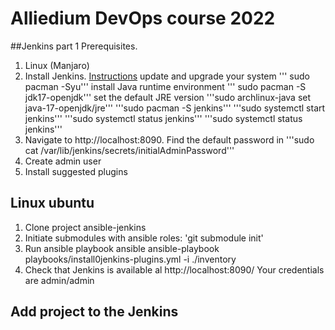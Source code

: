 # Alliedium DevOps course 2022
##Jenkins part 1
Prerequisites.

1. Linux (Manjaro)
2. Install Jenkins. [Instructions](https://www.geeksforgeeks.org/installing-and-configuring-jenkins-on-arch-based-linux-distributions-manjaro/)
   update and upgrade your system
    ''' sudo pacman -Syu'''
    install Java runtime environment
    ''' sudo pacman -S jdk17-openjdk'''
    set the default JRE version
    '''sudo archlinux-java set java-17-openjdk/jre'''
    '''sudo pacman -S jenkins'''
    '''sudo systemctl start jenkins'''
    '''sudo systemctl status jenkins'''
    '''sudo systemctl status jenkins'''
3. Navigate to http://localhost:8090. Find the default password in '''sudo cat /var/lib/jenkins/secrets/initialAdminPassword'''
4. Create admin user
5. Install suggested plugins
 
## Linux ubuntu
1. Clone project ansible-jenkins
2. Initiate submodules with ansible roles: 'git submodule init'
3. Run ansible playbook ansible ansible-playbook playbooks/install0jenkins-plugins.yml -i ./inventory
4. Check that Jenkins is available al http://localhost:8090/ Your credentials are admin/admin 

## Add project to the Jenkins
